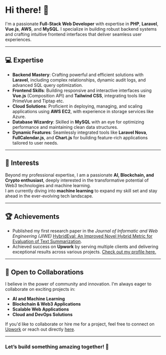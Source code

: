 # Hi there! 👋

I'm a passionate **Full-Stack Web Developer** with expertise in **PHP**, **Laravel**, **Vue.js**, **AWS**, and **MySQL**. I specialize in building robust backend systems and crafting intuitive frontend interfaces that deliver seamless user experiences.  

---

## 💻 **Expertise**
- **Backend Mastery**: Crafting powerful and efficient solutions with **Laravel**, including complex relationships, dynamic audit logs, and advanced SQL query optimization.
- **Frontend Skills**: Building responsive and interactive interfaces using **Vue.js** (Composition API) and **Tailwind CSS**, integrating tools like PrimeVue and Tiptap etc.
- **Cloud Solutions**: Proficient in deploying, managing, and scaling applications using **AWS EC2**, with experience in storage services like Azure.
- **Database Wizardry**: Skilled in **MySQL** with an eye for optimizing performance and maintaining clean data structures.
- **Dynamic Features**: Seamlessly integrated tools like **Laravel Nova**, **FullCalendar.js**, and **Chart.js** for building feature-rich applications tailored to user needs.

---

## 🚀 **Interests**
Beyond my professional expertise, I am a passionate **AI, Blockchain, and Crypto enthusiast**, deeply interested in the transformative potential of Web3 technologies and machine learning.  
I am currently diving into **machine learning** to expand my skill set and stay ahead in the ever-evolving tech landscape.

---

## 🏆 **Achievements**
- Published my first research paper in the *Journal of Informatic and Web Engineering (JIWE)* [HybridEval: An Improved Novel Hybrid Metric for Evaluation of Text Summarization](https://journals.mmupress.com/index.php/jiwe/article/view/1178).
- Achieved success on **Upwork** by serving multiple clients and delivering exceptional results across various projects. [Check out my profile here.](https://www.upwork.com/freelancers/fullstackdevbilalahmad)

---

## 🤝 **Open to Collaborations**
I believe in the power of community and innovation. I'm always eager to collaborate on exciting projects in:
- **AI and Machine Learning**
- **Blockchain & Web3 Applications**
- **Scalable Web Applications**
- **Cloud and DevOps Solutions**

If you'd like to collaborate or hire me for a project, feel free to connect on [Upwork](https://www.upwork.com/freelancers/fullstackdevbilalahmad) or reach out directly [here](mailto:bilalahmad.dev@gmail.com).

---

### Let’s build something amazing together! 🚀
